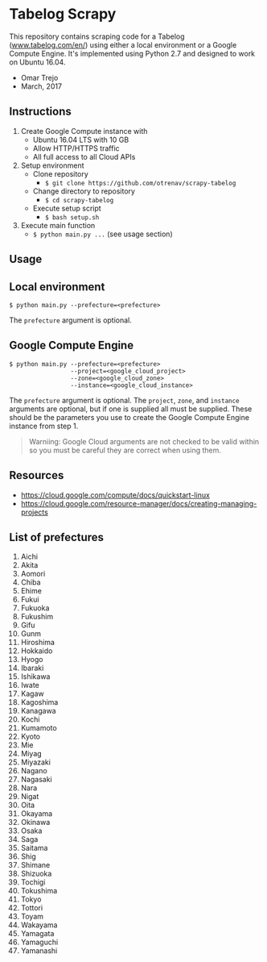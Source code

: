 # Tabelog Scrapy

This repository contains scraping code for a Tabelog (www.tabelog.com/en/)
using either a local environment or a Google Compute Engine. It's
implemented using Python 2.7 and designed to work on Ubuntu 16.04.

- Omar Trejo
- March, 2017

## Instructions

1. Create Google Compute instance with
   - Ubuntu 16.04 LTS with 10 GB
   - Allow HTTP/HTTPS traffic
   - All full access to all Cloud APIs
2. Setup environment
   - Clone repository
       - `$ git clone https://github.com/otrenav/scrapy-tabelog`
   - Change directory to repository
       - `$ cd scrapy-tabelog`
   - Execute setup script
       - `$ bash setup.sh`
3. Execute main function
   - `$ python main.py ...` (see usage section)

## Usage

## Local environment

`$ python main.py --prefecture=<prefecture>`

The `prefecture` argument is optional.

## Google Compute Engine

```
$ python main.py --prefecture=<prefecture>
                 --project=<google_cloud_project>
                 --zone=<google_cloud_zone>
                 --instance=<google_cloud_instance>
```

The `prefecture` argument is optional. The `project`, `zone`, and
`instance` arguments are optional, but if one is supplied all must
be supplied. These should be the parameters you use to create the
Google Compute Engine instance from step 1.

> Warniing: Google Cloud arguments are not checked to be valid within
> so you must be careful they are correct when using them.

## Resources

- https://cloud.google.com/compute/docs/quickstart-linux
- https://cloud.google.com/resource-manager/docs/creating-managing-projects

## List of prefectures

1. Aichi
2. Akita
3. Aomori
4. Chiba
5. Ehime
6. Fukui
7. Fukuoka
8. Fukushim
9. Gifu
10. Gunm
11. Hiroshima
12. Hokkaido
13. Hyogo
14. Ibaraki
15. Ishikawa
16. Iwate
17. Kagaw
18. Kagoshima
19. Kanagawa
20. Kochi
21. Kumamoto
22. Kyoto
23. Mie
24. Miyag
25. Miyazaki
26. Nagano
27. Nagasaki
28. Nara
29. Nigat
30. Oita
31. Okayama
32. Okinawa
33. Osaka
34. Saga
35. Saitama
36. Shig
37. Shimane
38. Shizuoka
39. Tochigi
40. Tokushima
41. Tokyo
42. Tottori
43. Toyam
44. Wakayama
45. Yamagata
46. Yamaguchi
47. Yamanashi
